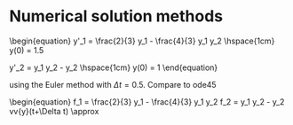 # Numerical solution methods

\begin{equation}
y'_1 = \frac{2}{3} y_1 - \frac{4}{3} y_1 y_2 \hspace{1cm} y(0) = 1.5 

y'_2 = y_1 y_2 - y_2 \hspace{1cm} y(0) = 1 
\end{equation}

using the Euler method with $\Delta t = 0.5$. Compare to ode45 

\begin{equation}
f_1 = \frac{2}{3} y_1 - \frac{4}{3} y_1 y_2 f_2 = y_1 y_2 - y_2 vv{y}(t+\Delta t) \approx

